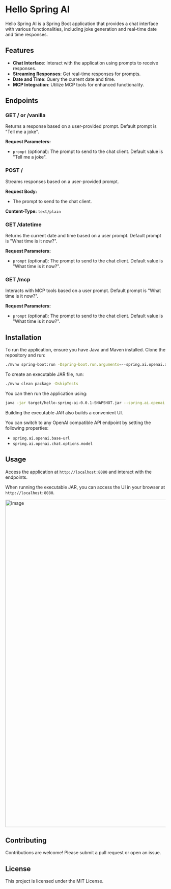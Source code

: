 # Hello Spring AI

Hello Spring AI is a Spring Boot application that provides a chat interface with various functionalities, including joke generation and real-time date and time responses.

## Features

- **Chat Interface**: Interact with the application using prompts to receive responses.
- **Streaming Responses**: Get real-time responses for prompts.
- **Date and Time**: Query the current date and time.
- **MCP Integration**: Utilize MCP tools for enhanced functionality.

## Endpoints

### GET / or /vanilla

Returns a response based on a user-provided prompt. Default prompt is "Tell me a joke".

**Request Parameters:**
- `prompt` (optional): The prompt to send to the chat client. Default value is "Tell me a joke".

### POST /

Streams responses based on a user-provided prompt.

**Request Body:**
- The prompt to send to the chat client.

**Content-Type:** `text/plain`

### GET /datetime

Returns the current date and time based on a user prompt. Default prompt is "What time is it now?".

**Request Parameters:**
- `prompt` (optional): The prompt to send to the chat client. Default value is "What time is it now?".

### GET /mcp

Interacts with MCP tools based on a user prompt. Default prompt is "What time is it now?".

**Request Parameters:**
- `prompt` (optional): The prompt to send to the chat client. Default value is "What time is it now?".

## Installation

To run the application, ensure you have Java and Maven installed. Clone the repository and run:

```bash
./mvnw spring-boot:run -Dspring-boot.run.arguments=--spring.ai.openai.api-key=sk-YOUR_API_KEY
```

To create an executable JAR file, run:

```bash
./mvnw clean package -DskipTests
```

You can then run the application using:

```bash
java -jar target/hello-spring-ai-0.0.1-SNAPSHOT.jar --spring.ai.openai.api-key=sk-YOUR_API_KEY
```

Building the executable JAR also builds a convenient UI.

You can switch to any OpenAI compatible API endpoint by setting the following properties:

* `spring.ai.openai.base-url`
* `spring.ai.openai.chat.options.model`

## Usage

Access the application at `http://localhost:8080` and interact with the endpoints.

When running the executable JAR, you can access the UI in your browser at `http://localhost:8080`.

<img width="1024" alt="Image" src="https://github.com/user-attachments/assets/0b9b68f3-bfad-4a0c-81b4-cb102c106b42" />

## Contributing

Contributions are welcome! Please submit a pull request or open an issue.

## License

This project is licensed under the MIT License.